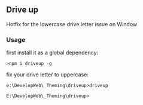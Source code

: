 ## Drive up

Hotfix for the lowercase drive letter issue on Window

### Usage

first install it as a global dependency:

```shell
>npm i driveup -g
```

fix your drive letter to uppercase:

```shell
e:\DevelopWeb\_Theming\driveup>driveup

E:\DevelopWeb\_Theming\driveup>

```